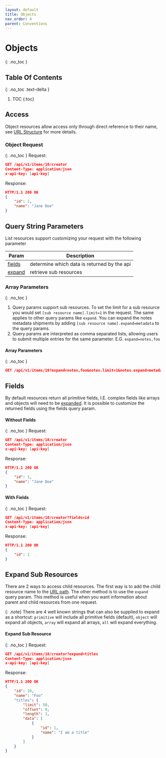 ```yaml
---
layout: default
title: Objects
nav_order: 4
parent: Conventions
---
```

# Objects
{: .no_toc }
## Table Of Contents
{: .no_toc .text-delta }
1. TOC
{:toc}
## Access
Object resources allow access only through direct reference to their name, see [URL Structure](url_structure.html) for more details.
### Object Request
{: .no_toc }
Request:
```json
GET /api/v1/items/10/creator
Content-Type: application/json
x-api-key: [api-key]
```
Response:
```json
HTTP/1.1 200 OK
{
    "id": 1,
    "name": "Jane Doe"
}
```
## Query String Parameters
List resources support customizing your request with the following parameter

| Param  | Description |
| --------------- | -------- |
| [fields](#fields)|determine which data is returned by the api|
| [expand](#expand-sub-resources)|retrieve sub resources|

### Array Parameters
{: .no_toc }
1. Query params support sub resources. To set the limit for a sub resource you would set `[sub resource name].limit=1` in the request. The same applies to other query params like `expand`. You can expand the notes metadata shipments by adding `[sub resource name].expand=metadata` to the query params.
1. Query params are interpreted as comma separated lists, allowing users to submit multiple entries for the same parameter. E.G. `expand=notes,foo`

#### Array Parameters
{: .no_toc }
```json
GET /api/v1/items/10?expand=notes,foo&notes.limit=1&notes.expand=metadata
```
## Fields
By default resources return all primitive fields, I.E. complex fields like arrays and objects will need to be [expanded](#expand-sub-resources). It is possible to customize the returned fields using the fields query param.
#### Without Fields
{: .no_toc }
Request:
```json
GET /api/v1/items/10/creator
Content-Type: application/json
x-api-key: [api-key]
```
Response:
```json
HTTP/1.1 200 OK
{
    "id": 1,
    "name": "Jane Doe"
}
```
#### With Fields
{: .no_toc }
Request:
```json
GET /api/v1/items/10/creator?fields=id
Content-Type: application/json
x-api-key: [api-key]
```
Response:
```json
HTTP/1.1 200 OK
{
    "id": 1
}
```
## Expand Sub Resources
There are 2 ways to access child resources. The first way is to add the child resource name to the [URL path](url_structure.html#example-list-sub-resource). The other method is to use the `expand` query param. This method is useful when you want information about parent and child resources from one request.

{: .note}
There are 4 well known strings that can also be supplied to expand as a shortcut: `primitive` will include all primitive fields (default), `object` will expand all objects, `array` will expand all arrays, `all` will expand everything.

#### Expand Sub Resource
{: .no_toc }
Request:
```json
GET /api/v1/items/10/creator?expand=titles
Content-Type: application/json
x-api-key: [api-key]
```
Response:
```json
HTTP/1.1 200 OK
{
    "id": 10,
    "name": "Foo"
    "titles": {
        "limit": 50,
        "offset": 0,
        "length": 1,
        "data": [
            {
                "id": 1,
                "name": "I am a title"
            }
        ]
    }
}
```